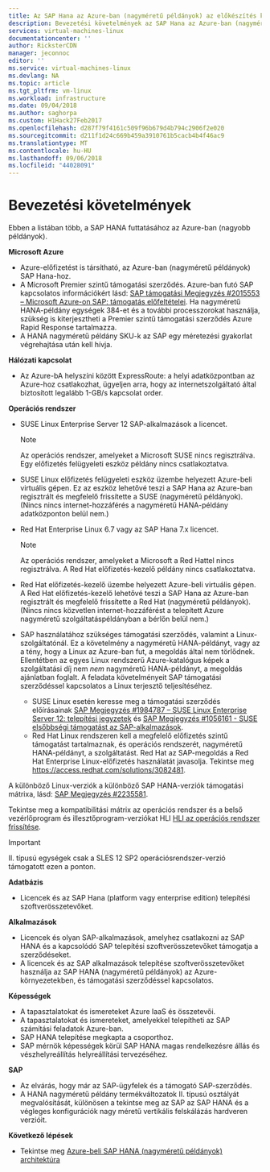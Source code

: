 ```yaml
---
title: Az SAP Hana az Azure-ban (nagyméretű példányok) az előkészítés követelményeinek |} A Microsoft Docs
description: Bevezetési követelmények az SAP Hana az Azure-ban (nagyméretű példányok).
services: virtual-machines-linux
documentationcenter: ''
author: RicksterCDN
manager: jeconnoc
editor: ''
ms.service: virtual-machines-linux
ms.devlang: NA
ms.topic: article
ms.tgt_pltfrm: vm-linux
ms.workload: infrastructure
ms.date: 09/04/2018
ms.author: saghorpa
ms.custom: H1Hack27Feb2017
ms.openlocfilehash: d287f79f4161c509f96b679d4b794c2906f2e020
ms.sourcegitcommit: d211f1d24c669b459a3910761b5cacb4b4f46ac9
ms.translationtype: MT
ms.contentlocale: hu-HU
ms.lasthandoff: 09/06/2018
ms.locfileid: "44028091"
---
```

# <a name="onboarding-requirements"></a>Bevezetési követelmények

Ebben a listában több, a SAP HANA futtatásához az Azure-ban (nagyobb példányok).

**Microsoft Azure**

- Azure-előfizetést is társítható, az Azure-ban (nagyméretű példányok) SAP Hana-hoz.
- A Microsoft Premier szintű támogatási szerződés. Azure-ban futó SAP kapcsolatos információkért lásd: [SAP támogatási Megjegyzés #2015553 – Microsoft Azure-on SAP: támogatás előfeltételei](https://launchpad.support.sap.com/#/notes/2015553). Ha nagyméretű HANA-példány egységek 384-et és a további processzorokat használja, szükség is kiterjesztheti a Premier szintű támogatási szerződés Azure Rapid Response tartalmazza.
- A HANA nagyméretű példány SKU-k az SAP egy méretezési gyakorlat végrehajtása után kell hívja.

**Hálózati kapcsolat**

- Az Azure-bA helyszíni között ExpressRoute: a helyi adatközpontban az Azure-hoz csatlakozhat, ügyeljen arra, hogy az internetszolgáltató által biztosított legalább 1-GB/s kapcsolat order. 

**Operációs rendszer**

- SUSE Linux Enterprise Server 12 SAP-alkalmazások a licencet.

   > [!NOTE] 
   > Az operációs rendszer, amelyeket a Microsoft SUSE nincs regisztrálva. Egy előfizetés felügyeleti eszköz példány nincs csatlakoztatva.

- SUSE Linux előfizetés felügyeleti eszköz üzembe helyezett Azure-beli virtuális gépen. Ez az eszköz lehetővé teszi a SAP Hana az Azure-ban regisztrált és megfelelő frissítette a SUSE (nagyméretű példányok). (Nincs nincs internet-hozzáférés a nagyméretű HANA-példány adatközponton belül nem.) 
- Red Hat Enterprise Linux 6.7 vagy az SAP Hana 7.x licencet.

   > [!NOTE]
   > Az operációs rendszer, amelyeket a Microsoft a Red Hattel nincs regisztrálva. A Red Hat előfizetés-kezelő példány nincs csatlakoztatva.

- Red Hat előfizetés-kezelő üzembe helyezett Azure-beli virtuális gépen. A Red Hat előfizetés-kezelő lehetővé teszi a SAP Hana az Azure-ban regisztrált és megfelelő frissítette a Red Hat (nagyméretű példányok). (Nincs nincs közvetlen internet-hozzáférést a telepített Azure nagyméretű szolgáltatáspéldányban a bérlőn belül nem.)
- SAP használatához szükséges támogatási szerződés, valamint a Linux-szolgáltatónál. Ez a követelmény a nagyméretű HANA-példányt, vagy az a tény, hogy a Linux az Azure-ban fut, a megoldás által nem törlődnek. Ellentétben az egyes Linux rendszerű Azure-katalógus képek a szolgáltatási díj nem *nem* nagyméretű HANA-példányt, a megoldás ajánlatban foglalt. A feladata követelményeit SAP támogatási szerződéssel kapcsolatos a Linux terjesztő teljesítéséhez. 
   - SUSE Linux esetén keresse meg a támogatási szerződés előírásainak [SAP Megjegyzés #1984787 – SUSE Linux Enterprise Server 12: telepítési jegyzetek](https://launchpad.support.sap.com/#/notes/1984787) és [SAP Megjegyzés #1056161 - SUSE elsőbbségi támogatást az SAP-alkalmazások](https://launchpad.support.sap.com/#/notes/1056161).
   - Red Hat Linux rendszeren kell a megfelelő előfizetés szintű támogatást tartalmaznak, és operációs rendszerét, nagyméretű HANA-példányt, a szolgáltatást. Red Hat az SAP-megoldás a Red Hat Enterprise Linux-előfizetés használatát javasolja. Tekintse meg https://access.redhat.com/solutions/3082481. 

A különböző Linux-verziók a különböző SAP HANA-verziók támogatási mátrixa, lásd: [SAP Megjegyzés #2235581](https://launchpad.support.sap.com/#/notes/2235581).

Tekintse meg a kompatibilitási mátrix az operációs rendszer és a belső vezérlőprogram és illesztőprogram-verziókat HLI [HLI az operációs rendszer frissítése](os-upgrade-hana-large-instance.md).


> [!IMPORTANT] 
> II. típusú egységek csak a SLES 12 SP2 operációsrendszer-verzió támogatott ezen a ponton. 


**Adatbázis**

- Licencek és az SAP Hana (platform vagy enterprise edition) telepítési szoftverösszetevőket.

**Alkalmazások**

- Licencek és olyan SAP-alkalmazások, amelyhez csatlakozni az SAP HANA és a kapcsolódó SAP telepítési szoftverösszetevőket támogatja a szerződéseket.
- A licencek és az SAP alkalmazások telepítése szoftverösszetevőket használja az SAP HANA (nagyméretű példányok) az Azure-környezetekben, és támogatási szerződéssel kapcsolatos.

**Képességek**

- A tapasztalatokat és ismereteket Azure IaaS és összetevői.
- A tapasztalatokat és ismereteket, amelyekkel telepítheti az SAP számítási feladatok Azure-ban.
- SAP HANA telepítése megkapta a csoporthoz.
- SAP mérnök képességek körül SAP HANA magas rendelkezésre állás és vészhelyreállítás helyreállítási tervezéséhez.

**SAP**

- Az elvárás, hogy már az SAP-ügyfelek és a támogató SAP-szerződés.
- A HANA nagyméretű példány termékváltozatok II. típusú osztályát megvalósítását, különösen a tekintse meg az SAP az SAP HANA és a végleges konfigurációk nagy méretű vertikális felskálázás hardveren verzióit.

**Következő lépések**
- Tekintse meg [Azure-beli SAP HANA (nagyméretű példányok) architektúra](hana-architecture.md)